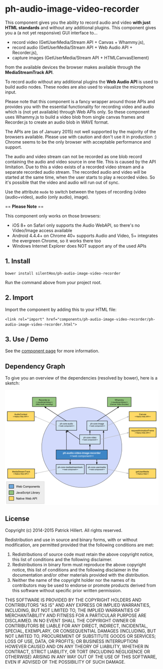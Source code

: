 ph-audio-image-video-recorder
================

This component gives you the ability to record audio and video **with just HTML standards** and without any additional 
plugins. This component gives you a (a not yet responsive) GUI interface to...

* record video (GetUserMedia/Stream API + Canvas + Whammy.js),
* record audio (GetUserMedia/Stream API + Web Audio API + Recorder.js),
* capture images (GetUserMedia/Stream API + HTMLCanvasElement)

from the available devices the browser makes available through the **MediaStreamTrack API**.

To record audio without any additional plugins the **Web Audio API** is used to build audio nodes. These nodes are also
used to visualize the microphone input.

Please note that this component is a fancy wrapper around those APIs and provides you with the essential functionality
for recording video and audio which is (not yet available) through Web APIs only. So these component uses Whammy.js to
build a video blob from single canvas frames and Recorder.js to create an audio blob in WAVE format.

The APIs are (as of January 2015) not well supported by the majority of the browsers available. Please use with
caution and don't use it in production :) Chrome seems to be the only browser with acceptable performance and support.

The audio and video stream can not be recorded as one blob record containing the audio and video source in one file.
This is caused by the API limitation. Due to this a video exists of a recorded video stream and a
separate recorded audio stream. The recorded audio and video will be started at the same time, when the user starts to
play a recorded video. So it's possible that the video and audio will run out of sync.

Use the attribute `mode` to switch between the types of recording (video (audio+video), audio (only audio), image).

== **Please Note** ==

This component only works on those browsers:

- iOS 8+ on Safari only supports the Audio WebAPI, so there's no Video/Image access available
- Android 4.4.4+ on Chrome 40+ supports Audio and Video, 5+ integrates the evergreen Chrome, so it works there too
- Windows Internet Explorer does NOT support any of the used APIs

## 1. Install

`bower install silentHoo/ph-audio-image-video-recorder`

Run the command above from your project root.

## 2. Import

Import the component by adding this to your HTML file:

`<link rel="import" href="components/ph-audio-image-video-recorder/ph-audio-image-video-recorder.html">`

## 3. Use / Demo

See the [component page](http://silentHoo.github.io/ph-audio-image-video-recorder) for more information.

## Dependency Graph

To give you an overview of the dependencies (resolved by bower), here is a sketch:

![The ph-audio-image-video-recorder dependency graph.](https://github.com/silentHoo/ph-audio-image-video-recorder/raw/master/dependency-graph.svg?raw=true "The ph-audio-image-video-recorder dependency graph.")

## License

Copyright (c) 2014-2015 Patrick Hillert. All rights reserved.

Redistribution and use in source and binary forms, with or without
modification, are permitted provided that the following conditions are
met:

1. Redistributions of source code must retain the above copyright
notice, this list of conditions and the following disclaimer.
2. Redistributions in binary form must reproduce the above
copyright notice, this list of conditions and the following disclaimer
in the documentation and/or other materials provided with the
distribution.
3. Neither the name of the copyright holder nor the names of its
contributors may be used to endorse or promote products derived from
this software without specific prior written permission.

THIS SOFTWARE IS PROVIDED BY THE COPYRIGHT HOLDERS AND CONTRIBUTORS
"AS IS" AND ANY EXPRESS OR IMPLIED WARRANTIES, INCLUDING, BUT NOT
LIMITED TO, THE IMPLIED WARRANTIES OF MERCHANTABILITY AND FITNESS FOR
A PARTICULAR PURPOSE ARE DISCLAIMED. IN NO EVENT SHALL THE COPYRIGHT
OWNER OR CONTRIBUTORS BE LIABLE FOR ANY DIRECT, INDIRECT, INCIDENTAL,
SPECIAL, EXEMPLARY, OR CONSEQUENTIAL DAMAGES (INCLUDING, BUT NOT
LIMITED TO, PROCUREMENT OF SUBSTITUTE GOODS OR SERVICES; LOSS OF USE,
DATA, OR PROFITS; OR BUSINESS INTERRUPTION) HOWEVER CAUSED AND ON ANY
THEORY OF LIABILITY, WHETHER IN CONTRACT, STRICT LIABILITY, OR TORT
(INCLUDING NEGLIGENCE OR OTHERWISE) ARISING IN ANY WAY OUT OF THE USE
OF THIS SOFTWARE, EVEN IF ADVISED OF THE POSSIBILITY OF SUCH DAMAGE.
